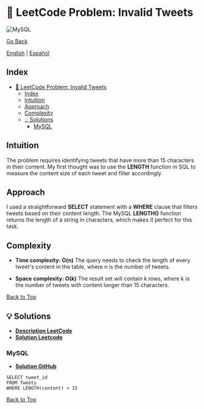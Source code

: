 # 🤔 LeetCode Problem: Invalid Tweets

![MySQL](https://img.shields.io/badge/MySQL-4479A1?logo=mysql&logoColor=white)

[Go Back](../README.md)

[English](./1683.InvalidTweets.md) | [Español](./1683.InvalidTweets-es.md)

## Index

- [🤔 LeetCode Problem: Invalid Tweets](#-leetcode-problem-invalid-tweets)
  - [Index](#index)
  - [Intuition](#intuition)
  - [Approach](#approach)
  - [Complexity](#complexity)
  - [💡 Solutions](#-solutions)
    - [MySQL](#mysql)

## Intuition

The problem requires identifying tweets that have more than 15 characters in their content. My first thought was to use the **LENGTH** function in SQL to measure the content size of each tweet and filter accordingly.

## Approach

I used a straightforward **SELECT** statement with a **WHERE** clause that filters tweets based on their content length. The MySQL **LENGTH()** function returns the length of a string in characters, which makes it perfect for this task.

## Complexity

- **Time complexity: O(n)**
The query needs to check the length of every tweet's content in the table, where n is the number of tweets.

- **Space complexity: O(k)**
The result set will contain k rows, where k is the number of tweets with content longer than 15 characters.

[Back to Top](#index)

## 💡 Solutions

- **[Description LeetCode](https://leetcode.com/problems/invalid-tweets/)**
- **[Solution Leetcode](https://leetcode.com/problems/invalid-tweets/solutions/6669996/easy-by-danielpaez-dev-sta4/)**

### MySQL

- **[Solution GitHub](../solutions/MySQL/1683.InvalidTweets.sql)**

```mysql []
SELECT tweet_id
FROM Tweets
WHERE LENGTH(content) > 15
```

[Back to Top](#index)
